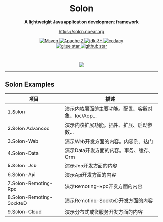 <h1 align="center" style="text-align:center;">
  Solon
</h1>
<p align="center">
	<strong>A lightweight Java application development framework</strong>
</p>
<p align="center">
	<a href="https://solon.noear.org/">https://solon.noear.org</a>
</p>

<p align="center">
    <a target="_blank" href="https://search.maven.org/search?q=org.noear%20solon">
        <img src="https://img.shields.io/maven-central/v/org.noear/solon.svg?label=Maven%20Central" alt="Maven" />
    </a>
    <a target="_blank" href="https://license.coscl.org.cn/Apache2/">
		<img src="https://img.shields.io/:license-Apache2-blue.svg" alt="Apache 2" />
	</a>
    <a target="_blank" href="https://www.oracle.com/java/technologies/javase/javase-jdk8-downloads.html">
		<img src="https://img.shields.io/badge/JDK-8+-green.svg" alt="jdk-8+" />
	</a>
    <a href="https://app.codacy.com/gh/noear/solon/dashboard">
		<img src="https://app.codacy.com/project/badge/Grade/8a6897d9de7440dd9de8804c28d2871d" alt="codacy"/>
	</a>
    <br />
    <a target="_blank" href='https://gitee.com/noear/solon/stargazers'>
		<img src='https://gitee.com/noear/solon/badge/star.svg' alt='gitee star'/>
	</a>
    <a target="_blank" href='https://github.com/noear/solon/stargazers'>
		<img src="https://img.shields.io/github/stars/noear/solon.svg?logo=github" alt="github star"/>
	</a>
</p>

<br/>
<p align="center">
	<a href="https://jq.qq.com/?_wv=1027&k=kjB5JNiC">
	<img src="https://img.shields.io/badge/QQ交流群-22200020-orange"/></a>
</p>


<hr />


## Solon Examples


| 项目                    | 描述                             | 
|-----------------------|--------------------------------| 
| 1.Solon               | 演示内核层面的主要功能。配置、容器对象、Ioc/Aop... |
| 2.Solon Advanced      | 演示内核扩展功能。插件、扩展、启动参数...         |
| 3.Solon-Web           | 演示Web开发方面的内容。内容杂、热门            | 
| 4.Solon-Data          | 演示Data开发方面的内容。事务、缓存、Orm        | 
| 5.Solon-Job           | 演示Job开发方面的内容                   | 
| 6.Solon-Api           | 演示Api开发方面的内容                   | 
| 7.Solon-Remoting-Rpc  | 演示Remoting-Rpc开发方面的内容          | 
| 8.Solon-Remoting-SockteD | 演示Remoting-SockteD开发方面的内容      | 
| 9.Solon-Cloud         | 演示分布式或微服务开发方面的内容               | 
